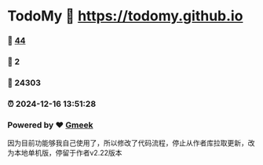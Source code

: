 # TodoMy :link: https://todomy.github.io 
### :page_facing_up: [44](https://todomy.github.io/tag.html) 
### :speech_balloon: 2 
### :hibiscus: 24303 
### :alarm_clock: 2024-12-16 13:51:28 
### Powered by :heart: [Gmeek](https://github.com/Meekdai/Gmeek)

因为目前功能够我自己使用了，所以修改了代码流程，停止从作者库拉取更新，改为本地单机版，停留于作者v2.22版本
